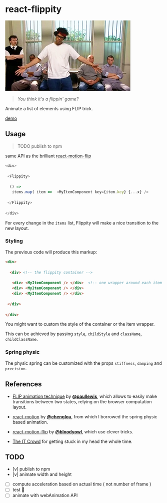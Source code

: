 # react-flippity


![moss it crowd](https://raw.githubusercontent.com/Platane/react-flippity/master/asset/moss.jpg)

>_You think it's a flippin' game?_

Animate a list of elements using FLIP trick.

[demo](http://Platane.github.io/react-flippity/)

## Usage

> TODO publish to npm

same API as the brilliant [react-motion-flip](https://github.com/bloodyowl/react-motion-flip)

```javascript
<div>

 <Flippity>

  () =>
   items.map( item =>  <MyItemComponent key={item.key} {...x} />

 </Flippity>

</div>
```

For every change in the `items` list, Flippity will make a nice transition to the new layout.

### Styling

The previous code will produce this markup:

```html
<div>

  <div> <!-- the flippity container -->

   <div> <MyItemComponent /> </div>  <!-- one wrapper around each item -->
   <div> <MyItemComponent /> </div>
   <div> <MyItemComponent /> </div>

 </div>  

</div>
```

You might want to custom the style of the container or the item wrapper.

This can be achieved by passing `style`, `childStyle` and `className`, `childClassName`.

### Spring physic

The physic spring can be customized with the props `stiffness`, `damping` and `precision`.


## References

 - [FLIP animation technique](https://aerotwist.com/blog/flip-your-animations/) by [__@paullewis__](https://github.com/paullewis), which allows to easily make transitions between two states, relying on the browser computation layout.
 - [react-motion](https://github.com/chenglou/react-motion) by [__@chenglou__](https://github.com/chenglou), from which I borrowed the spring physic based animation.
 - [react-motion-flip](https://github.com/bloodyowl/react-motion-flip) by [__@bloodyowl__](https://github.com/bloodyowl), which use clever tricks.


 - [The IT Crowd](https://www.youtube.com/watch?v=TwJheWwW7rw) for getting stuck in my head the whole time.


## TODO

- [v] publish to npm
- [v] animate width and height
- [ ] compute acceleration based on actual time ( not number of frame )
- [ ] test :tropical_fish:
- [ ] animate with webAnimation API
